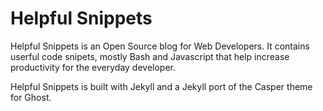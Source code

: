 # Helpful Snippets

Helpful Snippets is an Open Source blog for Web Developers. It contains userful code snipets, mostly Bash and Javascript that help increase productivity for the everyday developer.

Helpful Snippets is built with Jekyll and a Jekyll port of the Casper theme for Ghost. 
